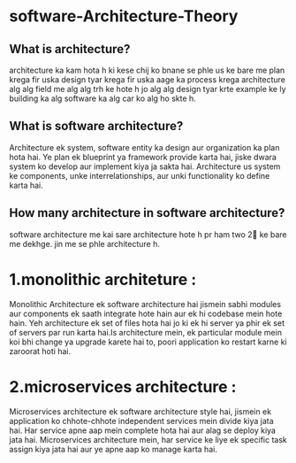 # software-Architecture-Theory
## What is architecture?
architecture ka kam hota h ki kese chij ko bnane se phle us ke bare me plan krega fir uska design tyar krega fir uska aage
ka process krega architecture alg alg field  me alg alg  trh ke hote h jo alg alg design tyar krte example ke ly building ka 
alg software  ka alg  car ko alg  ho skte h.

## What is software architecture?
Architecture ek system, software entity ka design aur organization ka plan hota hai. Ye plan ek blueprint ya framework provide karta hai, jiske dwara system ko develop aur implement kiya ja sakta hai. Architecture us system ke components, unke interrelationships, aur unki functionality ko define karta hai.

## How many architecture in software architecture?
 software architecture me kai  sare architecture hote h pr ham two 2⃣  ke bare me dekhge. jin me se phle architecture h.
# 1.monolithic architeture :
Monolithic Architecture ek software architecture hai jismein sabhi modules aur components ek saath integrate hote hain aur ek hi codebase mein hote hain. Yeh architecture ek set of files hota hai jo ki ek hi server ya phir ek set of servers par run karta hai.Is architecture mein, ek particular module mein koi bhi change ya upgrade karete hai to, poori application ko restart karne ki zaroorat hoti hai.

# 2.microservices architecture : 
Microservices architecture ek software architecture style hai, jismein ek application ko chhote-chhote independent services mein divide kiya jata hai. Har service apne aap mein complete hota hai aur alag se deploy kiya jata hai. Microservices architecture mein, har service ke liye ek specific task assign kiya jata hai aur ye apne aap ko manage karta hai.

